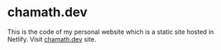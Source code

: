 # chamath.dev
This is the code of my personal website which is a static site hosted in Netlify. Visit [chamath.dev](https://chamath.initiyo.com) site.
